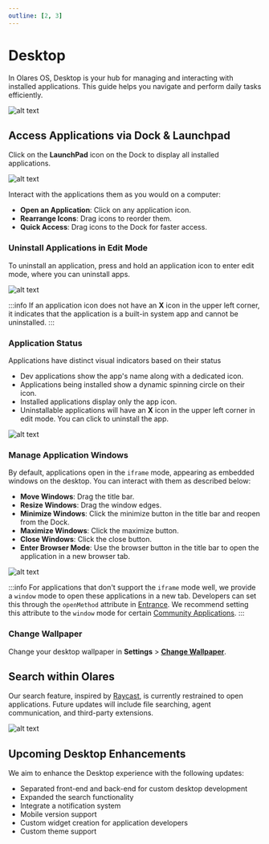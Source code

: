 ```yaml
---
outline: [2, 3]
---
```


# Desktop

In Olares OS, Desktop is your hub for managing and interacting with installed applications. This guide helps you navigate and perform daily tasks efficiently.

![alt text](/images/how-to/olares/desktop.jpg)

## Access Applications via Dock & Launchpad

Click on the **LaunchPad** icon on the Dock to display all installed applications.

![alt text](/images/how-to/olares/desktop_lauchpad.jpg)

Interact with the applications them as you would on a computer:

- **Open an Application**: Click on any application icon.
- **Rearrange Icons**: Drag icons to reorder them.
- **Quick Access**: Drag icons to the Dock for faster access.


### Uninstall Applications in Edit Mode

To uninstall an application, press and hold an application icon to enter edit mode, where you can uninstall apps.

![alt text](/images/how-to/olares/desktop_application2.jpg)

:::info
If an application icon does not have an **X** icon in the upper left corner, it indicates that the application is a built-in system app and cannot be uninstalled.
:::

### Application Status

Applications have distinct visual indicators based on their status

- Dev applications show the app's name along with a dedicated icon.
- Applications being installed show a dynamic spinning circle on their icon.
- Installed applications display only the app icon.
- Uninstallable applications will have an **X** icon in the upper left corner in edit mode. You can click to uninstall the app.

![alt text](/images/how-to/olares/desktop_application.jpg)

### Manage Application Windows

By default, applications open in the `iframe` mode, appearing as embedded windows on the desktop. You can interact with them as described below:

- **Move Windows**: Drag the title bar.
- **Resize Windows**: Drag the window edges.
- **Minimize Windows**: Click the minimize button in the title bar and reopen from the Dock.
- **Maximize Windows**: Click the maximize button.
- **Close Windows**: Click the close button.
- **Enter Browser Mode**: Use the browser button in the title bar to open the application in a new browser tab.

![alt text](/images/how-to/olares/desktop_window.jpg)

:::info
For applications that don't support the `iframe` mode well, we provide a `window` mode to open these applications in a new tab.
Developers can set this through the `openMethod` attribute in [Entrance](../../developer/develop/package/manifest.md#entrances). We recommend setting this attribute to the `window` mode for certain [Community Applications](../../overview/olares/application.md#community-application).
:::

### Change Wallpaper

Change your desktop wallpaper in **Settings** > [**Change Wallpaper**](./settings/wallpaper.md).

## Search within Olares

Our search feature, inspired by [Raycast](https://www.raycast.com/), is currently restrained to open applications. Future updates will include file searching, agent communication, and third-party extensions.


![alt text](/images/how-to/olares/desktop_search.jpg)

## Upcoming Desktop Enhancements

We aim to enhance the Desktop experience with the following updates:

- Separated front-end and back-end for custom desktop development
- Expanded the search functionality
- Integrate a notification system
- Mobile version support
- Custom widget creation for application developers
- Custom theme support


